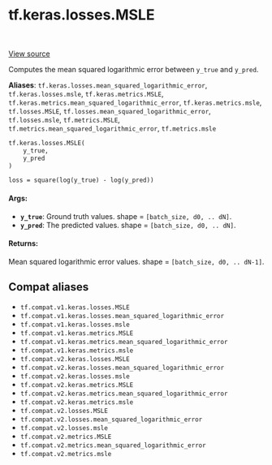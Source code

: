 <div itemscope itemtype="http://developers.google.com/ReferenceObject">
<meta itemprop="name" content="tf.keras.losses.MSLE" />
<meta itemprop="path" content="Stable" />
</div>

# tf.keras.losses.MSLE

<!-- Insert buttons and diff -->

<table class="tfo-notebook-buttons tfo-api" align="left">
</table>

<a target="_blank" href="/code/stable/tensorflow/python/keras/losses.py">View source</a>



Computes the mean squared logarithmic error between `y_true` and `y_pred`.

**Aliases**: `tf.keras.losses.mean_squared_logarithmic_error`, `tf.keras.losses.msle`, `tf.keras.metrics.MSLE`, `tf.keras.metrics.mean_squared_logarithmic_error`, `tf.keras.metrics.msle`, `tf.losses.MSLE`, `tf.losses.mean_squared_logarithmic_error`, `tf.losses.msle`, `tf.metrics.MSLE`, `tf.metrics.mean_squared_logarithmic_error`, `tf.metrics.msle`

``` python
tf.keras.losses.MSLE(
    y_true,
    y_pred
)
```



<!-- Placeholder for "Used in" -->

`loss = square(log(y_true) - log(y_pred))`

#### Args:


* <b>`y_true`</b>: Ground truth values. shape = `[batch_size, d0, .. dN]`.
* <b>`y_pred`</b>: The predicted values. shape = `[batch_size, d0, .. dN]`.


#### Returns:

Mean squared logarithmic error values. shape = `[batch_size, d0, .. dN-1]`.


## Compat aliases

* `tf.compat.v1.keras.losses.MSLE`
* `tf.compat.v1.keras.losses.mean_squared_logarithmic_error`
* `tf.compat.v1.keras.losses.msle`
* `tf.compat.v1.keras.metrics.MSLE`
* `tf.compat.v1.keras.metrics.mean_squared_logarithmic_error`
* `tf.compat.v1.keras.metrics.msle`
* `tf.compat.v2.keras.losses.MSLE`
* `tf.compat.v2.keras.losses.mean_squared_logarithmic_error`
* `tf.compat.v2.keras.losses.msle`
* `tf.compat.v2.keras.metrics.MSLE`
* `tf.compat.v2.keras.metrics.mean_squared_logarithmic_error`
* `tf.compat.v2.keras.metrics.msle`
* `tf.compat.v2.losses.MSLE`
* `tf.compat.v2.losses.mean_squared_logarithmic_error`
* `tf.compat.v2.losses.msle`
* `tf.compat.v2.metrics.MSLE`
* `tf.compat.v2.metrics.mean_squared_logarithmic_error`
* `tf.compat.v2.metrics.msle`


